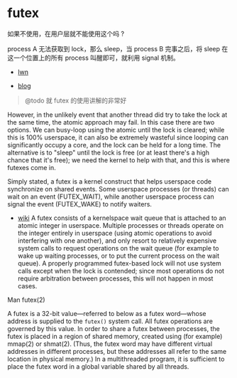 # futex

如果不使用，在用户层就不能使用这个吗 ?

process A 无法获取到 lock，那么 sleep，当 process B 完事之后，将 sleep 在这一个位置上的所有 process 叫醒即可，就利用 signal 机制。

- [lwn](https://lwn.net/Articles/360699/)


- [blog](https://eli.thegreenplace.net/2018/basics-of-futexes/)
> @todo 就 futex 的使用讲解的非常好

However, in the unlikely event that another thread did try to take the lock at the same time, the atomic approach may fail. In this case there are two options. We can busy-loop using the atomic until the lock is cleared; while this is 100% userspace, it can also be extremely wasteful since looping can significantly occupy a core, and the lock can be held for a long time. The alternative is to "sleep" until the lock is free (or at least there's a high chance that it's free); we need the kernel to help with that, and this is where futexes come in.

Simply stated, a futex is a kernel construct that helps userspace code synchronize on shared events. Some userspace processes (or threads) can wait on an event (FUTEX_WAIT), while another userspace process can signal the event (FUTEX_WAKE) to notify waiters.


- [wiki](https://en.wikipedia.org/wiki/Futex)
A futex consists of a kernelspace wait queue that is attached to an atomic integer in userspace. Multiple processes or threads operate on the integer entirely in userspace (using atomic operations to avoid interfering with one another), and only resort to relatively expensive system calls to request operations on the wait queue (for example to wake up waiting processes, or to put the current process on the wait queue). A properly programmed futex-based lock will not use system calls except when the lock is contended; since most operations do not require arbitration between processes, this will not happen in most cases.

Man futex(2)

A futex is a 32-bit value—referred to below as a futex word—whose address is supplied to the `futex()` system call. 
All futex operations are governed by this value.  In order to share a futex between processes, the futex is placed in a region of shared memory, created using (for example) mmap(2) or shmat(2). 
(Thus, the futex word may have different virtual addresses in different processes, but these addresses all refer to the same location in physical memory.)  In a multithreaded program, it is sufficient to place the futex word in a global variable shared by all threads.


